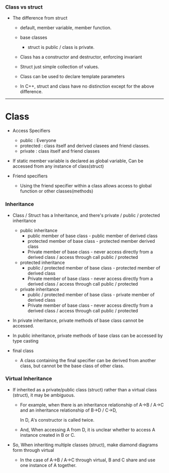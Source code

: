 ### Class vs struct

* The difference from struct

  * default, member variable, member function.

  * base classes

    * struct is public / class is  private.

  * Class has a constructor and destructor, enforcing invariant

  * Struct just simple collection of values.

  * Class can be used to declare template parameters

    

  * In C++, struct and class have no distinction except for the above difference.

---

# Class

* Access Specifiers

  * public : Everyone
  * protected : class itself and derived clasees and friend classes.
  * private : class itself and friend classes
* If static member variable is declared as global variable, Can be accessed from any instance of class(struct)



* Friend specifiers
  * Using the friend specifier within a class allows access to global function or other classes(methods)



### Inheritance

* Class / Struct has a Inheritance,  and there's private / public / protected inheritance
  * public inheritance
    * public member of base class - public member of derived class
    * protected member of base class - protected member derived class
    * Private member of base class - never access directly from a derived class / access through call public / protected
  * protected inheritance
    * public / protected member of base class - protected member of derived class
    * Private member of base class - never access directly from a derived class / access through call public / protected
  * private inheritance
    * public / protected member of base class - private member of derived class
    * Private member of base class - never access directly from a derived class / access through call public / protected
    
    
  
* In private inheritance, private methods of base class cannot be accessed.

* In public inheritance, private methods of base class can be accessed by type casting



* final class
  * A class containing the final specifier can be derived from another class, but cannot be the base class of other class.



### Virtual Inheritance

* If inherited as a private/public class (struct) rather than a virtual class (struct), it may be ambiguous.

  * For example, when there is an inheritance relationship of A->B / A->C and an inheritance relationship of B->D / C->D, 

     In D, A's constructor is called twice.  

  * And, When accessing A from D, it is unclear whether to access A instance created in B or C.

* So, When inheriting multiple classes (struct), make diamond diagrams form through virtual

  * In the case of A->B / A->C through virtual, B and C share and use one instance of A together.



### 